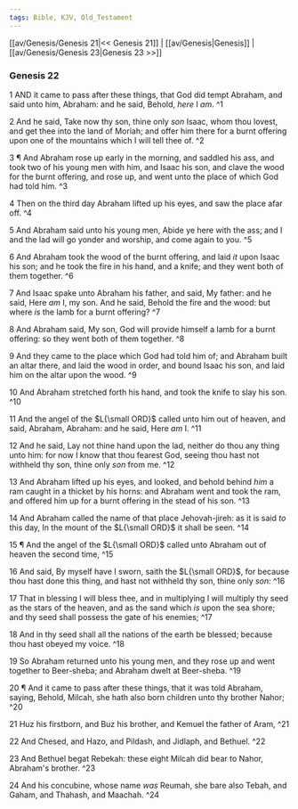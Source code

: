 ```yaml
---
tags: Bible, KJV, Old_Testament
---
```


[[av/Genesis/Genesis 21|<< Genesis 21]] | [[av/Genesis|Genesis]] | [[av/Genesis/Genesis 23|Genesis 23 >>]]

### Genesis 22

1 AND it came to pass after these things, that God did tempt Abraham, and said unto him, Abraham: and he said, Behold, _here_ I _am_. ^1

2 And he said, Take now thy son, thine only _son_ Isaac, whom thou lovest, and get thee into the land of Moriah; and offer him there for a burnt offering upon one of the mountains which I will tell thee of. ^2

3 ¶ And Abraham rose up early in the morning, and saddled his ass, and took two of his young men with him, and Isaac his son, and clave the wood for the burnt offering, and rose up, and went unto the place of which God had told him. ^3

4 Then on the third day Abraham lifted up his eyes, and saw the place afar off. ^4

5 And Abraham said unto his young men, Abide ye here with the ass; and I and the lad will go yonder and worship, and come again to you. ^5

6 And Abraham took the wood of the burnt offering, and laid _it_ upon Isaac his son; and he took the fire in his hand, and a knife; and they went both of them together. ^6

7 And Isaac spake unto Abraham his father, and said, My father: and he said, Here _am_ I, my son. And he said, Behold the fire and the wood: but where _is_ the lamb for a burnt offering? ^7

8 And Abraham said, My son, God will provide himself a lamb for a burnt offering: so they went both of them together. ^8

9 And they came to the place which God had told him of; and Abraham built an altar there, and laid the wood in order, and bound Isaac his son, and laid him on the altar upon the wood. ^9

10 And Abraham stretched forth his hand, and took the knife to slay his son. ^10

11 And the angel of the $L{\small ORD}$ called unto him out of heaven, and said, Abraham, Abraham: and he said, Here _am_ I. ^11

12 And he said, Lay not thine hand upon the lad, neither do thou any thing unto him: for now I know that thou fearest God, seeing thou hast not withheld thy son, thine only _son_ from me. ^12

13 And Abraham lifted up his eyes, and looked, and behold behind _him_ a ram caught in a thicket by his horns: and Abraham went and took the ram, and offered him up for a burnt offering in the stead of his son. ^13

14 And Abraham called the name of that place Jehovah-jireh: as it is said _to_ this day, In the mount of the $L{\small ORD}$ it shall be seen. ^14

15 ¶ And the angel of the $L{\small ORD}$ called unto Abraham out of heaven the second time, ^15

16 And said, By myself have I sworn, saith the $L{\small ORD}$, for because thou hast done this thing, and hast not withheld thy son, thine only _son:_ ^16

17 That in blessing I will bless thee, and in multiplying I will multiply thy seed as the stars of the heaven, and as the sand which _is_ upon the sea shore; and thy seed shall possess the gate of his enemies; ^17

18 And in thy seed shall all the nations of the earth be blessed; because thou hast obeyed my voice. ^18

19 So Abraham returned unto his young men, and they rose up and went together to Beer-sheba; and Abraham dwelt at Beer-sheba. ^19

20 ¶ And it came to pass after these things, that it was told Abraham, saying, Behold, Milcah, she hath also born children unto thy brother Nahor; ^20

21 Huz his firstborn, and Buz his brother, and Kemuel the father of Aram, ^21

22 And Chesed, and Hazo, and Pildash, and Jidlaph, and Bethuel. ^22

23 And Bethuel begat Rebekah: these eight Milcah did bear to Nahor, Abraham's brother. ^23

24 And his concubine, whose name _was_ Reumah, she bare also Tebah, and Gaham, and Thahash, and Maachah. ^24
